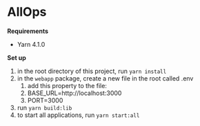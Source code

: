 # AllOps

**Requirements**

- Yarn 4.1.0

**Set up**

1. in the root directory of this project, run `yarn install`
2. in the `webapp` package, create a new file in the root called .env
   1. add this property to the file:
   2. BASE_URL=http://localhost:3000
   3. PORT=3000
3. run `yarn build:lib`
4. to start all applications, run `yarn start:all`
